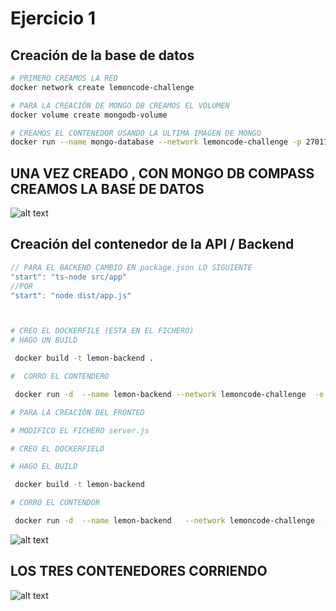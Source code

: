 # Ejercicio 1

## Creación de la base de datos

```bash
# PRIMERO CREAMOS LA RED
docker network create lemoncode-challenge

# PARA LA CREACIÓN DE MONGO DB CREAMOS EL VOLUMEN
docker volume create mongodb-volume

# CREAMOS EL CONTENEDOR USANDO LA ULTIMA IMAGEN DE MONGO
docker run --name mongo-database --network lemoncode-challenge -p 27017:27017 --mount source=mongodb-volume,target=/data/db -d mongo:latest
```

## UNA VEZ CREADO , CON MONGO DB COMPASS CREAMOS LA BASE DE DATOS

![alt text](image.png)

## Creación del contenedor de la API / Backend

 ```javascript
// PARA EL BACKEND CAMBIO EN package.json LO SIGUIENTE
"start": "ts-node src/app" 
//POR 
"start": "node dist/app.js"
```


```bash


# CREO EL DOCKERFILE (ESTA EN EL FICHERO)
# HAGO UN BUILD

 docker build -t lemon-backend .

#  CORRO EL CONTENDERO

 docker run -d  --name lemon-backend --network lemoncode-challenge  -e DATABASE_URL=mongodb://mongo-database:27017  -e DATABASE_NAME=TopicstoreDb -p 5000:5000  lemon-backend

# PARA LA CREACIÓN DEL FRONTED

# MODIFICO EL FICHERO server.js 

# CREO EL DOCKERFIELD

# HAGO EL BUILD

 docker build -t lemon-backend

# CORRO EL CONTENDOR

 docker run -d  --name lemon-backend   --network lemoncode-challenge  -e MONGO_URL=mongodb://mongo-database:27017  -p 5000:5000  lemon-backend 


 ```

 ![alt text](image-1.png)

 <!-- NOTA: PARA LA CREACIÓN DE DODKCERFILE SE USA
 1. EL ASISTENE DE DOCKERFILE DE VISUAL
 2. COPILOT -->

 ## LOS TRES CONTENEDORES CORRIENDO

 ![alt text](image-2.png)